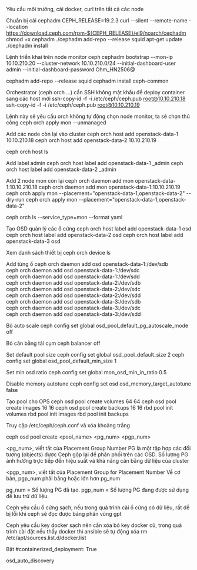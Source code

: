 Yêu cầu môi trường, cài docker, curl trên tất cả các node

Chuẩn bị cài cephadm 
CEPH_RELEASE=19.2.3
curl --silent --remote-name --location https://download.ceph.com/rpm-${CEPH_RELEASE}/el9/noarch/cephadm
chmod +x cephadm
./cephadm add-repo --release squid
apt-get update
./cephadm install


Lệnh triển khai trên node monitor ceph
cephadm bootstrap --mon-ip 10.10.210.20 --cluster-network 10.10.210.0/24 --initial-dashboard-user admin --initial-dashboard-password Ohm_HN2506@

cephadm add-repo --release squid
cephadm install ceph-common


Orchestrator (ceph orch …) cần SSH không mật khẩu để deploy container sang các host mới
ssh-copy-id -f -i /etc/ceph/ceph.pub root@10.10.210.18
ssh-copy-id -f -i /etc/ceph/ceph.pub root@10.10.210.19


Lệnh này sẽ yêu cầu orch không tự động chọn node monitor, ta sẽ chọn thủ công
ceph orch apply mon --unmanaged


Add các node còn lại vào cluster
ceph orch host add openstack-data-1 10.10.210.18
ceph orch host add openstack-data-2 10.10.210.19

ceph orch host ls

Add label admin
ceph orch host label add openstack-data-1 _admin
ceph orch host label add openstack-data-2 _admin

Add 2 node mon còn lại
ceph orch daemon add mon openstack-data-1:10.10.210.18
ceph orch daemon add mon openstack-data-1:10.10.210.19
ceph orch apply mon --placement="openstack-data-1,openstack-data-2" --dry-run
ceph orch apply mon --placement="openstack-data-1,openstack-data-2"

ceph orch ls --service_type=mon --format yaml

Tạo OSD quản lý các ổ cứng
ceph orch host label add openstack-data-1 osd
ceph orch host label add openstack-data-2 osd
ceph orch host label add openstack-data-3 osd

Xem danh sách thiết bị
ceph orch device ls


Add từng ổ 
ceph orch daemon add osd openstack-data-1:/dev/sdb  
ceph orch daemon add osd openstack-data-1:/dev/sdc  
ceph orch daemon add osd openstack-data-1:/dev/sdd  
ceph orch daemon add osd openstack-data-2:/dev/sdb  
ceph orch daemon add osd openstack-data-2:/dev/sdc  
ceph orch daemon add osd openstack-data-2:/dev/sdd    
ceph orch daemon add osd openstack-data-3:/dev/sdb  
ceph orch daemon add osd openstack-data-3:/dev/sdc  
ceph orch daemon add osd openstack-data-3:/dev/sdd   


Bỏ auto scale
ceph config set global osd_pool_default_pg_autoscale_mode off

Bỏ cân bằng tải cụm
ceph balancer off

Set default pool size
ceph config set global osd_pool_default_size 2
ceph config set global osd_pool_default_min_size 1

Set min osd ratio
ceph config set global mon_osd_min_in_ratio 0.5

Disable memory autotune
ceph config set osd osd_memory_target_autotune false

Tạo pool cho OPS
ceph osd pool create volumes 64 64
ceph osd pool create images 16 16
ceph osd pool create backups 16 16
rbd pool init volumes
rbd pool init images
rbd pool init backups

Truy cập /etc/ceph/ceph.conf và xóa khoảng trắng

ceph osd pool create <pool_name> <pg_num> <pgp_num>

<pg_num>, viết tắt của Placement Group Number
PG là một tập hợp các đối tượng (objects) được Ceph gộp lại để phân phối trên các OSD. Số lượng PG ảnh hưởng trực tiếp đến hiệu suất và khả năng cân bằng dữ liệu của cluster

<pgp_num>, viết tắt của Placement Group for Placement Number
Về cơ bản, pgp_num phải bằng hoặc lớn hơn pg_num

pg_num = Số lượng PG đã tạo.
pgp_num = Số lượng PG đang được sử dụng để lưu trữ dữ liệu.

Ceph yêu cầu ổ cứng sạch, nếu trong quá trình cài ổ cứng có dữ liệu, rất dễ bị lỗi khi ceph sẽ đọc được bảng phân vùng gpt

Ceph yêu cầu key docker sạch nên cần xóa bỏ key docker cũ, trong quá trình cài đặt nếu thấy docker thì ansible sẽ tự động xóa 
rm /etc/apt/sources.list.d/docker.list 

Bật 
#containerized_deployment: True

osd_auto_discovery



